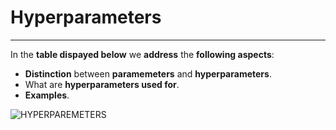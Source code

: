 # Hyperparameters
- - - 
In the **table dispayed below** we **address** the **following aspects**:
- **Distinction** between **paramemeters** and **hyperparameters**.
- What are **hyperparameters used for**.
- **Examples**.

![HYPERPAREMETERS](https://user-images.githubusercontent.com/103325802/165176349-2844289d-076b-4696-a706-4122064ad719.png)
